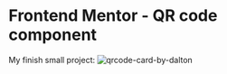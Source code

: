 # Frontend Mentor - QR code component

My finish small project:
![qrcode-card-by-dalton](https://github.com/jetskeeter1/QR-Code-Card/assets/28287644/50014e8a-c67d-439b-93cb-5a9b7ff27f11)
